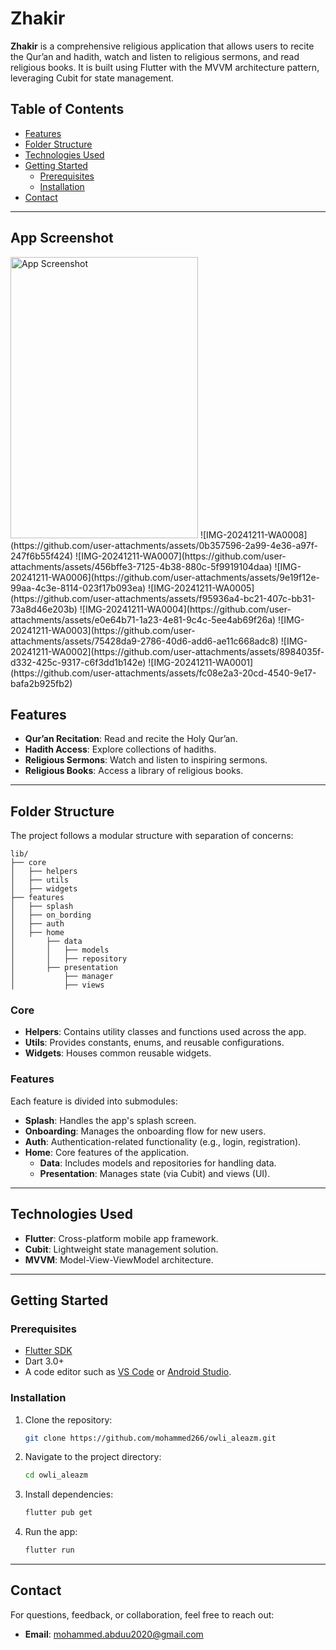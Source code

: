 # Zhakir

**Zhakir** is a comprehensive religious application that allows users to recite the Qur’an and hadith, 
watch and listen to religious sermons, and read religious books. 
It is built using Flutter with the MVVM architecture pattern, 
leveraging Cubit for state management.

## Table of Contents
- [Features](#features)
- [Folder Structure](#folder-structure)
- [Technologies Used](#technologies-used)
- [Getting Started](#getting-started)
  - [Prerequisites](#prerequisites)
  - [Installation](#installation)
- [Contact](#contact)

---
## App Screenshot

<img src="https://github.com/user-attachments/assets/91c7016e-a6d6-4855-8304-a2c678affecc" alt="App Screenshot" width="300" height="450">
![IMG-20241211-WA0008](https://github.com/user-attachments/assets/0b357596-2a99-4e36-a97f-247f6b55f424)
![IMG-20241211-WA0007](https://github.com/user-attachments/assets/456bffe3-7125-4b38-880c-5f9919104daa)
![IMG-20241211-WA0006](https://github.com/user-attachments/assets/9e19f12e-99aa-4c3e-8114-023f17b093ea)
![IMG-20241211-WA0005](https://github.com/user-attachments/assets/f95936a4-bc21-407c-bb31-73a8d46e203b)
![IMG-20241211-WA0004](https://github.com/user-attachments/assets/e0e64b71-1a23-4e81-9c4c-5ee4ab69f26a)
![IMG-20241211-WA0003](https://github.com/user-attachments/assets/75428da9-2786-40d6-add6-ae11c668adc8)
![IMG-20241211-WA0002](https://github.com/user-attachments/assets/8984035f-d332-425c-9317-c6f3dd1b142e)
![IMG-20241211-WA0001](https://github.com/user-attachments/assets/fc08e2a3-20cd-4540-9e17-bafa2b925fb2)

## Features
- **Qur’an Recitation**: Read and recite the Holy Qur’an.
- **Hadith Access**: Explore collections of hadiths.
- **Religious Sermons**: Watch and listen to inspiring sermons.
- **Religious Books**: Access a library of religious books.

---

## Folder Structure
The project follows a modular structure with separation of concerns:

```
lib/
├── core
│   ├── helpers
│   ├── utils
│   ├── widgets
├── features
│   ├── splash
│   ├── on_bording
│   ├── auth
│   ├── home
│       ├── data
│       │   ├── models
│       │   ├── repository
│       ├── presentation
│           ├── manager
│           ├── views
```

### Core
- **Helpers**: Contains utility classes and functions used across the app.
- **Utils**: Provides constants, enums, and reusable configurations.
- **Widgets**: Houses common reusable widgets.

### Features
Each feature is divided into submodules:
- **Splash**: Handles the app's splash screen.
- **Onboarding**: Manages the onboarding flow for new users.
- **Auth**: Authentication-related functionality (e.g., login, registration).
- **Home**: Core features of the application.
  - **Data**: Includes models and repositories for handling data.
  - **Presentation**: Manages state (via Cubit) and views (UI).

---

## Technologies Used
- **Flutter**: Cross-platform mobile app framework.
- **Cubit**: Lightweight state management solution.
- **MVVM**: Model-View-ViewModel architecture.

---

## Getting Started

### Prerequisites
- [Flutter SDK](https://docs.flutter.dev/get-started/install)
- Dart 3.0+
- A code editor such as [VS Code](https://code.visualstudio.com/) or [Android Studio](https://developer.android.com/studio).

### Installation
1. Clone the repository:
   ```bash
   git clone https://github.com/mohammed266/owli_aleazm.git
   ```

2. Navigate to the project directory:
   ```bash
   cd owli_aleazm
   ```

3. Install dependencies:
   ```bash
   flutter pub get
   ```

4. Run the app:
   ```bash
   flutter run
   ```

---

## Contact
For questions, feedback, or collaboration, feel free to reach out:
- **Email**: mohammed.abduu2020@gmail.com

